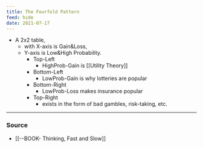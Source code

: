 ```yaml
---
title: The Fourfold Pattern
feed: hide
date: 2021-07-17
---
```


- A 2x2 table, 
	- with X-axis is Gain&Loss, 
	- Y-axis is Low&High Probability.
		- Top-Left
			- HighProb-Gain is [[Utility Theory]]
		- Bottom-Left
			- LowProb-Gain is why lotteries are popular
		- Bottom-Right
			- LowProb-Loss makes insurance popular
		- Top-Right
			- exists in the form of bad gambles, risk-taking, etc. 

--- 
### Source 
- [[--BOOK- Thinking, Fast and Slow]]
